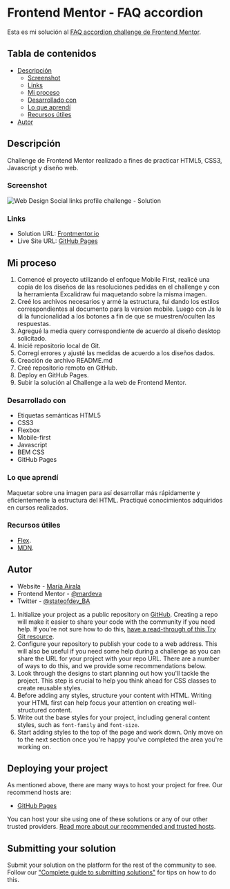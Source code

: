 # Frontend Mentor - FAQ accordion 

Esta es mi solución al [FAQ accordion challenge de Frontend Mentor](https://www.frontendmentor.io/challenges/faq-accordion-wyfFdeBwBz).

## Tabla de contenidos

- [Descripción](#descripcion)
  - [Screenshot](#screenshot)
  - [Links](#links)
  - [Mi proceso](#mi-proceso)
  - [Desarrollado con](#desarrollado-con)
  - [Lo que aprendí](#lo-que-aprendi)
  - [Recursos útiles](#recursos-utiles)
- [Autor](#autor)

## Descripción
Challenge de Frontend Mentor realizado a fines de practicar HTML5, CSS3, Javascript y diseño web.


### Screenshot

![Web Design Social links profile challenge - Solution](WebDesign-solution.png)


### Links

- Solution URL: [Frontmentor.io](https://www.frontendmentor.io/solutions/social-links-profile-solution-original-version-WqVPe2qgFy)
- Live Site URL: [GitHub Pages](https://mardeva.github.io/social-links-profile/)


## Mi proceso
1. Comencé el proyecto utilizando el enfoque Mobile First, realicé una copia de los diseños de las resoluciones pedidas en el challenge y con la herramienta Excalidraw fui maquetando sobre la misma imagen.
2. Creé los archivos necesarios y armé la estructura, fui dando los estilos correspondientes al documento para la version mobile. Luego con Js le di la funcionalidad a los botones a fin de que se muestren/oculten las respuestas.
4. Agregué la media query correspondiente de acuerdo al diseño desktop solicitado.
5. Inicié repositorio local de Git.
5. Corregí errores y ajusté las medidas de acuerdo a los diseños dados.
6. Creación de archivo README.md
7. Creé repositorio remoto en GitHub.
8. Deploy en GitHub Pages.
9. Subir la solución al Challenge a la web de Frontend Mentor.


### Desarrollado con
- Etiquetas semánticas HTML5
- CSS3
- Flexbox
- Mobile-first
- Javascript
- BEM CSS
- GitHub Pages


### Lo que aprendí
Maquetar sobre una imagen para así desarrollar más rápidamente y eficientemente la estructura del HTML. Practiqué conocimientos adquiridos en cursos realizados. 


### Recursos útiles

- [Flex](https://css-tricks.com/snippets/css/a-guide-to-flexbox/).
- [MDN](https://developer.mozilla.org/en-US/).


## Autor
- Website - [María Airala](https://stateofdev.com.ar/)
- Frontend Mentor - [@mardeva](https://www.frontendmentor.io/profile/mardeva)
- Twitter - [@stateofdev_BA](https://www.twitter.com/stateofdev_BA)




1. Initialize your project as a public repository on [GitHub](https://github.com/). Creating a repo will make it easier to share your code with the community if you need help. If you're not sure how to do this, [have a read-through of this Try Git resource](https://try.github.io/).
2. Configure your repository to publish your code to a web address. This will also be useful if you need some help during a challenge as you can share the URL for your project with your repo URL. There are a number of ways to do this, and we provide some recommendations below.
3. Look through the designs to start planning out how you'll tackle the project. This step is crucial to help you think ahead for CSS classes to create reusable styles.
4. Before adding any styles, structure your content with HTML. Writing your HTML first can help focus your attention on creating well-structured content.
5. Write out the base styles for your project, including general content styles, such as `font-family` and `font-size`.
6. Start adding styles to the top of the page and work down. Only move on to the next section once you're happy you've completed the area you're working on.

## Deploying your project

As mentioned above, there are many ways to host your project for free. Our recommend hosts are:

- [GitHub Pages](https://pages.github.com/)


You can host your site using one of these solutions or any of our other trusted providers. [Read more about our recommended and trusted hosts](https://medium.com/frontend-mentor/frontend-mentor-trusted-hosting-providers-bf000dfebe).


## Submitting your solution

Submit your solution on the platform for the rest of the community to see. Follow our ["Complete guide to submitting solutions"](https://medium.com/frontend-mentor/a-complete-guide-to-submitting-solutions-on-frontend-mentor-ac6384162248) for tips on how to do this.





